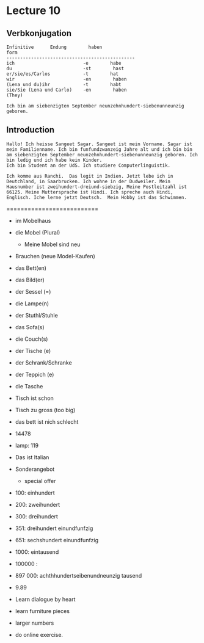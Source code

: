 # Lecture 10

## Verbkonjugation
```
Infinitive      Endung        haben
form
-----------------------------------------------
ich                         -e        habe
du                          -st        hast
er/sie/es/Carlos            -t        hat
wir                         -en        haben
(Lena und du)ihr            -t        habt
sie/Sie (Lena und Carlo)    -en        haben
(They)
```
```
Ich bin am siebenzigten September neunzehnhundert-siebenunneunzig geboren.
```

## Introduction
```
Hallo! Ich heisse Sangeet Sagar. Sangeet ist mein Vorname. Sagar ist mein Familienname. Ich bin funfundzwanzeig Jahre alt und ich bin bin am siebenzigten September neunzehnhundert-siebenunneunzig geboren. Ich bin ledig und ich habe kein Kinder.
Ich bin Student an der UdS. Ich studiere Computerlinguistik.

Ich komme aus Ranchi.  Das legit in Indien. Jetzt lebe ich in Deutchland, in Saarbrucken. Ich wohne in der Dudweiler. Mein Hausnumber ist zweihundert-dreiund-siebzig, Meine Postleitzahl ist 66125. Meine Muttersprache ist Hindi. Ich spreche auch Hindi, Englisch. Iche lerne jetzt Deutsch.  Mein Hobby ist das Schwimmen.
```

==========================

- im Mobelhaus
- die Mobel (Plural)
    - Meine Mobel sind neu
- Brauchen (neue Model-Kaufen)
- das Bett(en)
- das Bild(er)
- der Sessel (=)
- die Lampe(n)
- der Stuthl/Stuhle
- das Sofa(s)
- die Couch(s)
- der Tische (e)
- der Schrank/Schranke
- der Teppich (e)
- die Tasche

- Tisch ist schon 
- Tisch zu gross (too big)
- das bett ist nich schlecht

- 14478
- lamp: 119
- Das ist Italian

- Sonderangebot
    - special offer

- 100: einhundert
- 200: zweihundert
- 300: dreihundert
- 351: dreihundert einundfunfzig
- 651: sechshundert einundfunfzig
- 1000: eintausend
- 100000 : 
- 897 000: achthhundertseibenundneunzig tausend
- 9.89

- Learn dialogue by heart
- learn furniture pieces
- larger numbers
- do online exercise.